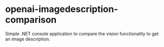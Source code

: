 # openai-imagedescription-comparison
Simple .NET console application to compare the vision functionality to get an image description.
